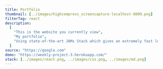 ```yaml
---
title: Portfolio
thumbnail: [../images/highcompress_screencapture-localhost-8000.png]
filterTag: react
description:
  [
    "This is the website you currently view",
    "My portfolio",
    "Using state-of-the-art JAMs Stack which gives an extremely fast loading time, better User Experience. Futhermore, it is fully optimized",
  ]
source: "https://google.com"
demo: "https://weekly-project-3.herokuapp.com/"
stack: [../images/react.png, ../images/css.png, ../images/md.png]
---
```

